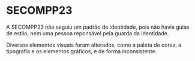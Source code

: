 # SECOMPP23

A SECOMPP23 não seguiu um padrão de identidade, pois não havia guias de estilo, nem uma pessoa reponsável pela guarda da identidade.

Diversos elementos visuais foram alterados, como a paleta de cores, a tipografia e os elementos gráficos, e de forma inconsistente.

